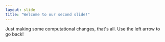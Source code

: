```yaml
---
layout: slide
title: "Welcome to our second slide!"
---
```

Just making some computational changes, that's all.
Use the left arrow to go back!
